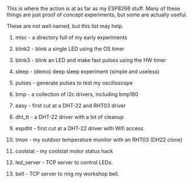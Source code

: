 This is where the action is at as far as my ESP8266 stuff.
Many of these things are just proof of concept experiments,
but some are actually useful.

These are not well named, but this list may help.

1. misc - a directory full of my early experiments
2. blink2 - blink a single LED using the OS timer
3. blink3 - blink an LED and make fast pulses using the HW timer
4. sleep - (demo) deep sleep experiment (simple and useless)
5. pulses - generate pulses to test my oscilloscope
6. bmp - a collection of i2c drivers, including bmp180

7. easy - first cut at a DHT-22 and RHT03 driver
8. dht_tt - a DHT-22 driver with a lot of cleanup
9. espdht - first cut at a DHT-22 driver with Wifi access

10. tmon - my outdoor temperature monitor with an RHT03 (DH22 clone)
11. coolstat - my coolstat motor status hack
12. led_server - TCP server to control LEDs.
13. bell - TCP server to ring my workshop bell.

